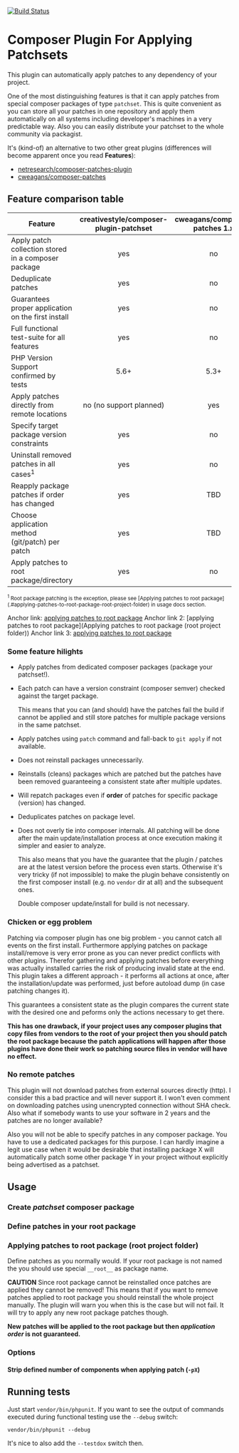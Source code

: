 [![Build Status](https://travis-ci.org/creativestyle/composer-plugin-patchset.svg?branch=master)](https://travis-ci.org/creativestyle/composer-plugin-patchset)

Composer Plugin For Applying Patchsets
======================================

This plugin can automatically apply patches to any dependency of your project.

One of the most distinguishing features is that it can apply patches from special composer packages of type `patchset`.
This is quite convenient as you can store all your patches in one repository and apply them automatically on all
systems including developer's machines in a very predictable way. Also you can easily distribute your patchset to the
whole community via packagist.

It's (kind-of) an alternative to two other great plugins (differences will become apparent once you read __Features__):
     
 * [netresearch/composer-patches-plugin](https://github.com/netresearch/composer-patches-plugin)
 * [cweagans/composer-patches](https://github.com/cweagans/composer-patches)
 
 
## Feature comparison table

| Feature                                                   | creativestyle/composer-plugin-patchset    | cweagans/composer-patches 1.x  | netresearch/composer-patches-plugin |
| --------------------------------------------------------- | :---------------------------------------: | :----------------------------: | :---------------------------------: |
| Apply patch collection stored in a composer package       | yes                                       | no                             | no                                  |
| Deduplicate patches                                       | yes                                       | no                             | TBD                                 |
| Guarantees proper application on the first install        | yes                                       | no                             | TBD                                 |
| Full functional test-suite for all features               | yes                                       | no                             | no tests at all                     |
| PHP Version Support confirmed by tests                    | 5.6+                                      | 5.3+                           | no information                      |
| Apply patches directly from remote locations              | no (no support planned)                   | yes                            | yes                                 |
| Specify target package version constraints                | yes                                       | no                             | yes                                 |
| Uninstall removed patches in all cases<sup>1</sup>        | yes                                      | no                             | TBD                                 |
| Reapply package patches if order has changed              | yes                                       | TBD                            | TBD                                 |
| Choose application method (git/patch) per patch           | yes                                       | TBD                            | TBD                                 |
| Apply patches to root package/directory                   | yes                                       | no                             | TBD                                 |

<small>
    <sup>1</sup> Root package patching is the exception, please see [Applying patches to root package](.#applying-patches-to-root-package-root-project-folder) in usage docs section.
</small>

Anchor link: [applying patches to root package](#applying-patches-to-root-package-root-project-folder)
Anchor link 2: [applying patches to root package](Applying patches to root package (root project folder))
Anchor link 3: <a href="#applying-patches-to-root-package-root-project-folder">applying patches to root package</a>

### Some feature hilights

 - Apply patches from dedicated composer packages (package your patchset!).
 - Each patch can have a version constraint (composer semver) checked against the target package.
   
   This means that you can (and should) have the patches fail the build if cannot be applied and still
   store patches for multiple package versions in the same patchset.
 - Apply patches using `patch` command and fall-back to `git apply` if not available.
 - Does not reinstall packages unnecessarily.
 - Reinstalls (cleans) packages which are patched but the patches have been removed guaranteeing a consistent
   state after multiple updates.
 - Will repatch packages even if **order** of patches for specific package (version) has changed.
 - Deduplicates patches on package level. 
 - Does not overly tie into composer internals. All patching will be done after the main update/installation
   process at once execution making it simpler and easier to analyze.
   
   This also means that you have the guarantee that the plugin / patches are at the latest version before
   the process even starts. Otherwise it's very tricky (if not impossible) to make the plugin behave
   consistently on the first composer install (e.g. no `vendor` dir at all) and the subsequent ones.
   
   Double composer update/install for build is not necessary.
   
### Chicken or egg problem

Patching via composer plugin has one big problem - you cannot catch all events on the first install.
Furthermore applying patches on package install/remove is very error prone as you can never predict
conflicts with other plugins. Therefor gathering and applying patches before everything was actually installed
carries the risk of producing invalid state at the end. This plugin takes a different approach - it performs
all actions at once, after the installation/update was performed, just before autoload dump (in case patching changes it).

This guarantees a consistent state as the plugin compares the current state with the desired one and peforms only 
the actions necessary to get there.

**This has one drawback, if your project uses any composer plugins that copy files from vendors to the root
of your project then you should patch the root package because the patch applications will happen after those
plugins have done their work so patching source files in vendor will have no effect.**


### No remote patches

 This plugin will not download patches from external sources directly (http). I consider this a bad practice and will
 never support it. I won't even comment on downloading patches using unencrypted connection without SHA check. Also what
 if somebody wants to use your software in 2 years and the patches are no longer available?
 
 Also you will not be able to specify patches in any composer package. You have to use a dedicated packages for this 
 purpose. I can hardly imagine a legit use case when it would be desirable that installing package X will automatically 
 patch some other package Y in your project without explicitly being advertised as a patchset.

## Usage

### Create *patchset* composer package

### Define patches in your root package

### Applying patches to root package (root project folder)

Define patches as you normally would. If your root package is not named the you should use special
`__root__` as package name.

**CAUTION** Since root package cannot be reinstalled once patches are applied they cannot be removed!
This means that if you want to remove patches applied to root package you should reinstall the whole
project manually. The plugin will warn you when this is the case but will not fail. It will try
to apply any new root package patches though.

__New patches will be applied to the root package but then _application order_ is not guaranteed.__

### Options

#### Strip defined number of components when applying patch (`-pX`)

## Running tests

Just start `vendor/bin/phpunit`.
If you want to see the output of commands executed during functional testing use the `--debug` switch:
```
vendor/bin/phpunit --debug
```

It's nice to also add the `--testdox` switch then.
   
